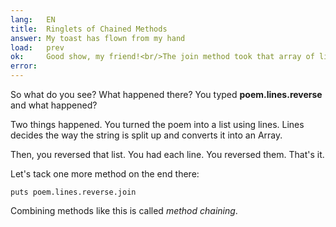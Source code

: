 ```yaml
---
lang:   EN
title:  Ringlets of Chained Methods
answer: My toast has flown from my hand
load:   prev
ok:     Good show, my friend!<br/>The join method took that array of lines and put them together into a string.
error:  
---
```


So what do you see? What happened there? You typed __poem.lines.reverse__ and what happened?

Two things happened. You turned the poem into a list using lines.
Lines decides the way the string is split up and converts it into an Array.

Then, you reversed that list. You had each line. You reversed them. That's it.

Let's tack one more method on the end there:

    puts poem.lines.reverse.join

Combining methods like this is called _method chaining_.